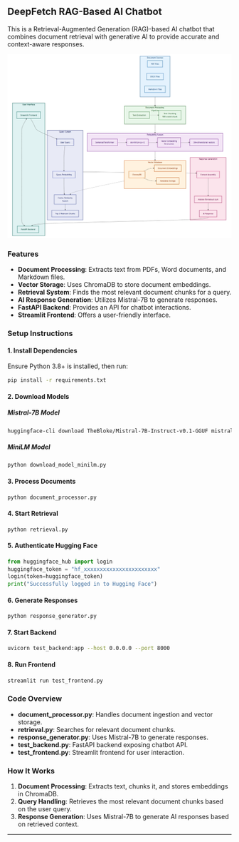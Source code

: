 ## DeepFetch RAG-Based AI Chatbot

This is a Retrieval-Augmented Generation (RAG)-based AI chatbot that combines document retrieval with generative AI to provide accurate and context-aware responses.

![Chatbot Overview](https://github.com/FawwazRaza/DeepFetch_RAG_chatbot/blob/main/image.png)

### Features
- **Document Processing**: Extracts text from PDFs, Word documents, and Markdown files.
- **Vector Storage**: Uses ChromaDB to store document embeddings.
- **Retrieval System**: Finds the most relevant document chunks for a query.
- **AI Response Generation**: Utilizes Mistral-7B to generate responses.
- **FastAPI Backend**: Provides an API for chatbot interactions.
- **Streamlit Frontend**: Offers a user-friendly interface.

### Setup Instructions
#### 1. Install Dependencies
Ensure Python 3.8+ is installed, then run:
```bash
pip install -r requirements.txt
```

#### 2. Download Models
##### Mistral-7B Model
```bash
huggingface-cli download TheBloke/Mistral-7B-Instruct-v0.1-GGUF mistral-7b-instruct-v0.1.Q4_K_M.gguf --local-dir ./models --local-dir-use-symlinks False
```
##### MiniLM Model
```bash
python download_model_minilm.py
```

#### 3. Process Documents
```bash
python document_processor.py
```

#### 4. Start Retrieval
```bash
python retrieval.py
```

#### 5. Authenticate Hugging Face
```python
from huggingface_hub import login
huggingface_token = "hf_xxxxxxxxxxxxxxxxxxxxxxx"
login(token=huggingface_token)
print("Successfully logged in to Hugging Face")
```

#### 6. Generate Responses
```bash
python response_generator.py
```

#### 7. Start Backend
```bash
uvicorn test_backend:app --host 0.0.0.0 --port 8000
```

#### 8. Run Frontend
```bash
streamlit run test_frontend.py
```

### Code Overview
- **document_processor.py**: Handles document ingestion and vector storage.
- **retrieval.py**: Searches for relevant document chunks.
- **response_generator.py**: Uses Mistral-7B to generate responses.
- **test_backend.py**: FastAPI backend exposing chatbot API.
- **test_frontend.py**: Streamlit frontend for user interaction.

### How It Works
1. **Document Processing**: Extracts text, chunks it, and stores embeddings in ChromaDB.
2. **Query Handling**: Retrieves the most relevant document chunks based on the user query.
3. **Response Generation**: Uses Mistral-7B to generate AI responses based on retrieved context.

---
